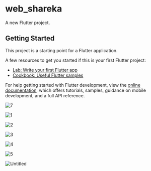 # web_shareka

A new Flutter project.

## Getting Started

This project is a starting point for a Flutter application.

A few resources to get you started if this is your first Flutter project:

- [Lab: Write your first Flutter app](https://docs.flutter.dev/get-started/codelab)
- [Cookbook: Useful Flutter samples](https://docs.flutter.dev/cookbook)

For help getting started with Flutter development, view the
[online documentation](https://docs.flutter.dev/), which offers tutorials,
samples, guidance on mobile development, and a full API reference.

![7](https://github.com/zaidoonkamil/iraq_company_site/assets/95576756/5076b3c9-3883-45f7-bfb2-fdf552f4b684)

![1](https://github.com/zaidoonkamil/iraq_company_site/assets/95576756/c59b5946-daf0-429c-92be-87b64ee43603)

![2](https://github.com/zaidoonkamil/iraq_company_site/assets/95576756/5ac350ea-59a3-44ad-8bb4-bb620717499f)

![3](https://github.com/zaidoonkamil/iraq_company_site/assets/95576756/cdfe311d-9ee6-4c2e-92dd-3942f7f17047)

![4](https://github.com/zaidoonkamil/iraq_company_site/assets/95576756/9a4aaed8-3952-40ba-83f2-97e745154c13)

![5](https://github.com/zaidoonkamil/iraq_company_site/assets/95576756/867951a5-e227-488d-b5b8-39933b1a7257)

![Untitled](https://github.com/zaidoonkamil/iraq_company_site/assets/95576756/3f4136d3-f448-4467-9b61-e4e17d1ee30f)
